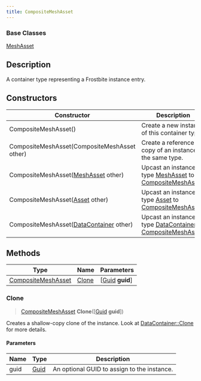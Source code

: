 ```yaml
---
title: CompositeMeshAsset
---
```

### Base Classes

[MeshAsset](MeshAsset)

## Description

A container type representing a Frostbite instance entry.

## Constructors

| Constructor                                                                   | Description                                                                                                                 |
| ----------------------------------------------------------------------------- | --------------------------------------------------------------------------------------------------------------------------- |
| CompositeMeshAsset()                                                          | Create a new instance of this container type.                                                                               |
| CompositeMeshAsset(CompositeMeshAsset other)                                  | Create a reference copy of an instance of the same type.                                                                    |
| CompositeMeshAsset([MeshAsset](MeshAsset) other)                              | Upcast an instance of type [MeshAsset](MeshAsset) to [CompositeMeshAsset](CompositeMeshAsset).                              |
| CompositeMeshAsset([Asset](Asset) other)                                      | Upcast an instance of type [Asset](Asset) to [CompositeMeshAsset](CompositeMeshAsset).                                      |
| CompositeMeshAsset([DataContainer](/vext/ref/shared/class/datacontainer) other) | Upcast an instance of type [DataContainer](/vext/ref/shared/class/datacontainer) to [CompositeMeshAsset](CompositeMeshAsset). |

## Methods

| Type                                     | Name            | Parameters                                     |
| ---------------------------------------- | --------------- | ---------------------------------------------- |
| [CompositeMeshAsset](CompositeMeshAsset) | [Clone](#clone) | \[[Guid](/vext/ref/shared/class/guid) **guid**\] |

### Clone

> [CompositeMeshAsset](CompositeMeshAsset) **Clone**(\[[Guid](/vext/ref/shared/class/guid) **guid**\])

Creates a shallow-copy clone of the instance. Look at [DataContainer::Clone](/vext/ref/shared/class/datacontainer#clone) for more details.

#### Parameters

| Name | Type         | Description                                 |
| ---- | ------------ | ------------------------------------------- |
| guid | [Guid](Guid) | An optional GUID to assign to the instance. |
